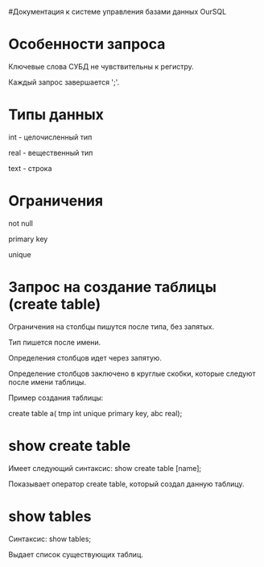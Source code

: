 #Документация к системе управления базами данных OurSQL

# Особенности запроса
Ключевые слова СУБД не чувствительны к регистру.

Каждый запрос завершается ';'.

# Типы данных
int - целочисленный тип

real - вещественный тип

text - строка 


# Ограничения
not null

primary key

unique


# Запрос на создание таблицы (create table)
Ограничения на столбцы пишутся после типа, без запятых.

Тип пишется после имени.

Определения столбцов идет через запятую.

Определение столбцов заключено в круглые скобки, которые следуют после имени таблицы.


Пример создания таблицы:

create table a( tmp int unique primary key, abc real);


# show create table

Имеет следующий синтаксис: show create table [name];

Показывает оператор create table, который создал данную таблицу. 


# show tables

Синтаксис: show tables;

Выдает список существующих таблиц.

